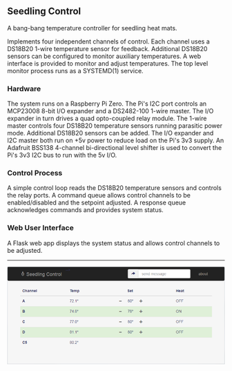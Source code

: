 ## Seedling Control

A bang-bang temperature controller for seedling heat mats. 

Implements four independent channels of control. 
Each channel uses a DS18B20 1-wire temperature sensor for feedback. 
Additional DS18B20 sensors can be configured to monitor auxiliary temperatures. 
A web interface is provided to monitor and adjust temperatures. 
The top level monitor process runs as a SYSTEMD(1) service. 

### Hardware

The system runs on a Raspberry Pi Zero. The Pi's I2C port controls an MCP23008 8-bit I/O expander 
and a DS2482-100 1-wire master. The I/O expander in turn drives a quad opto-coupled relay module. 
The 1-wire master controls four DS18B20 temperature sensors running parasitic power mode. 
Additional DS18B20 sensors can be added. The I/O expander and I2C master both run on +5v power 
to reduce load on the Pi's 3v3 supply. An Adafruit BSS138 4-channel bi-directional level shifter 
is used to convert the Pi's 3v3 I2C bus to run with the 5v I/O.

### Control Process

A simple control loop reads the DS18B20 temperature sensors and controls the relay ports. 
A command queue allows control channels to be enabled/disabled and the setpoint adjusted. 
A response queue acknowledges commands and provides system status. 

### Web User Interface

A Flask web app displays the system status and allows control channels to be adjusted. 

---

![Seedling Web UI](https://github.com/chasmack/seedling/blob/master/docs/screenshot.png "Seedling Web UI")
